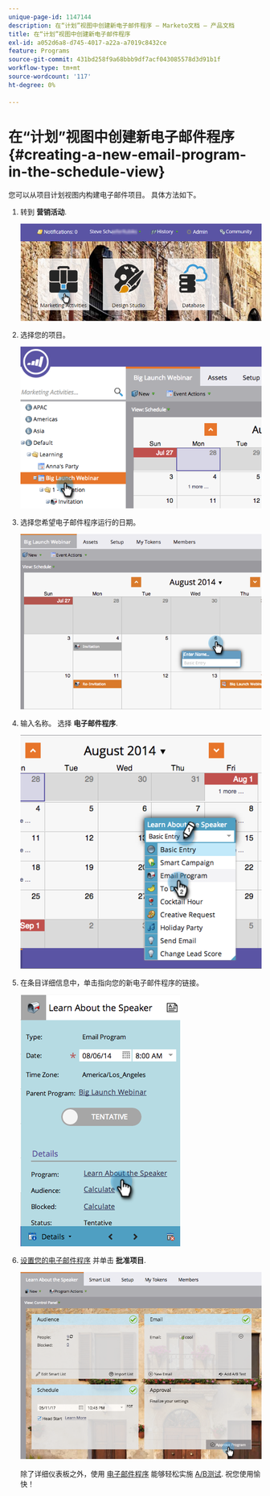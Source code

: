 ```yaml
---
unique-page-id: 1147144
description: 在“计划”视图中创建新电子邮件程序 — Marketo文档 — 产品文档
title: 在“计划”视图中创建新电子邮件程序
exl-id: a052d6a8-d745-4017-a22a-a7019c8432ce
feature: Programs
source-git-commit: 431bd258f9a68bbb9df7acf043085578d3d91b1f
workflow-type: tm+mt
source-wordcount: '117'
ht-degree: 0%

---
```


# 在“计划”视图中创建新电子邮件程序 {#creating-a-new-email-program-in-the-schedule-view}

您可以从项目计划视图内构建电子邮件项目。 具体方法如下。

1. 转到 **营销活动**.

   ![](assets/login-marketing-activities-2.png)

1. 选择您的项目。

   ![](assets/image2014-9-23-15-3a34-3a11.png)

1. 选择您希望电子邮件程序运行的日期。

   ![](assets/image2014-9-23-15-3a35-3a16.png)

1. 输入名称。 选择 **电子邮件程序**.

   ![](assets/image2014-9-23-15-3a35-3a32.png)

1. 在条目详细信息中，单击指向您的新电子邮件程序的链接。

   ![](assets/image2014-9-23-15-3a35-3a42.png)

1. [设置您的电子邮件程序](/help/marketo/product-docs/email-marketing/email-programs/creating-an-email-program/create-an-email-program.md) 并单击 **批准项目**.

   ![](assets/learnaboutthespeaker.png)

   除了详细仪表板之外，使用 [电子邮件程序](/help/marketo/product-docs/email-marketing/email-programs/creating-an-email-program/understanding-email-programs.md) 能够轻松实施 [A/B测试](/help/marketo/product-docs/email-marketing/email-programs/email-program-actions/email-test-a-b-test/add-an-a-b-test.md). 祝您使用愉快！
